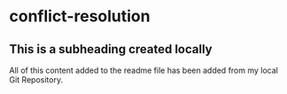 # conflict-resolution

## This is a subheading created locally

All of this content added to the readme file has been added from my local Git Repository.
